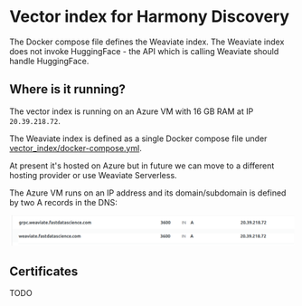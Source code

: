 # Vector index for Harmony Discovery

The Docker compose file defines the Weaviate index. The Weaviate index does not invoke HuggingFace - the API which is calling Weaviate should handle HuggingFace.

## Where is it running?

The vector index is running on an Azure VM with 16 GB RAM at IP `20.39.218.72`.

The Weaviate index is defined as a single Docker compose file under [vector_index/docker-compose.yml](vector_index/docker-compose.yml).

At present it's hosted on Azure but in future we can move to a different hosting provider or use Weaviate Serverless.

The Azure VM runs on an IP address and its domain/subdomain is defined by two A records in the DNS:

![arecords](docs/arecords.png)

## Certificates

TODO
